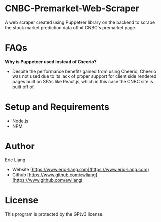 # CNBC-Premarket-Web-Scraper
A web scraper created using Puppeteer library on the backend to scrape the stock market prediction data off of CNBC's premarket page.

# FAQs
**Why is Puppeteer used instead of Cheerio?**
- Despite the performance benefits gained from using Cheerio, Cheerio was not used due to its lack of proper support for client side rendered pages built on SPAs like React.js, which in this case the CNBC site is built off of.

# Setup and Requirements
- Node.js
- NPM

# Author
Eric Liang
- Website [https://www.eric-liang.com](https://www.eric-liang.com)
- Github [https://www.github.com/ewliang](https://www.github.com/ewliang)

# License
This program is protected by the GPLv3 license.
